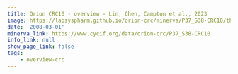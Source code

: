 ```yaml
---
title: Orion CRC10 - overview - Lin, Chen, Campton et al., 2023
image: https://labsyspharm.github.io/orion-crc/minerva/P37_S38-CRC10/thumbnail.jpg
date: '2008-03-01'
minerva_link: https://www.cycif.org/data/orion-crc/P37_S38-CRC10
info_link: null
show_page_link: false
tags:
    - overview-crc
---
```


